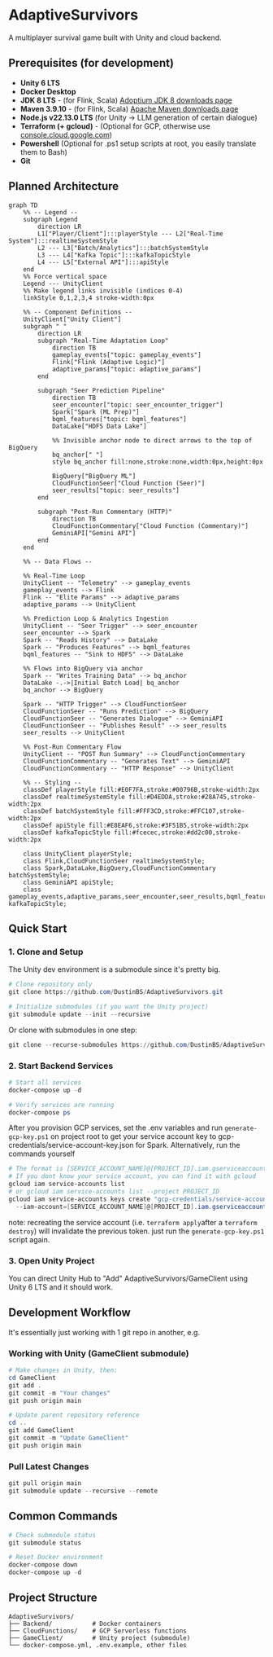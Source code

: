 # AdaptiveSurvivors

A multiplayer survival game built with Unity and cloud backend.

## Prerequisites (for development)

- **Unity 6 LTS**
- **Docker Desktop**
- **JDK 8 LTS** - (for Flink, Scala) [Adoptium JDK 8 downloads page](https://adoptium.net/temurin/releases/?version=8&os=any&arch=any)
- **Maven 3.9.10** - (for Flink, Scala) [Apache Maven downloads page](https://maven.apache.org/download.cgi)
- **Node.js v22.13.0 LTS** (for Unity -> LLM generation of certain dialogue)
- **Terraform (+ gcloud)** - (Optional for GCP, otherwise use [console.cloud.google.com](https://console.cloud.google.com))
- **Powershell** (Optional for .ps1 setup scripts at root, you easily translate them to Bash)
- **Git**

## Planned Architecture
```mermaid
graph TD
    %% -- Legend --
    subgraph Legend
        direction LR
        L1["Player/Client"]:::playerStyle --- L2["Real-Time System"]:::realtimeSystemStyle
        L2 --- L3["Batch/Analytics"]:::batchSystemStyle
        L3 --- L4["Kafka Topic"]:::kafkaTopicStyle
        L4 --- L5["External API"]:::apiStyle
    end
    %% Force vertical space
    Legend --- UnityClient
    %% Make legend links invisible (indices 0-4)
    linkStyle 0,1,2,3,4 stroke-width:0px

    %% -- Component Definitions --
    UnityClient["Unity Client"]
    subgraph " "
        direction LR
        subgraph "Real-Time Adaptation Loop"
            direction TB
            gameplay_events["topic: gameplay_events"]
            Flink["Flink (Adaptive Logic)"]
            adaptive_params["topic: adaptive_params"]
        end

        subgraph "Seer Prediction Pipeline"
            direction TB
            seer_encounter["topic: seer_encounter_trigger"]
            Spark["Spark (ML Prep)"]
            bqml_features["topic: bqml_features"]
            DataLake["HDFS Data Lake"]

            %% Invisible anchor node to direct arrows to the top of BigQuery
            bq_anchor[" "]
            style bq_anchor fill:none,stroke:none,width:0px,height:0px

            BigQuery["BigQuery ML"]
            CloudFunctionSeer["Cloud Function (Seer)"]
            seer_results["topic: seer_results"]
        end

        subgraph "Post-Run Commentary (HTTP)"
            direction TB
            CloudFunctionCommentary["Cloud Function (Commentary)"]
            GeminiAPI["Gemini API"]
        end
    end

    %% -- Data Flows --

    %% Real-Time Loop
    UnityClient -- "Telemetry" --> gameplay_events
    gameplay_events --> Flink
    Flink -- "Elite Params" --> adaptive_params
    adaptive_params --> UnityClient

    %% Prediction Loop & Analytics Ingestion
    UnityClient -- "Seer Trigger" --> seer_encounter
    seer_encounter --> Spark
    Spark -- "Reads History" --> DataLake
    Spark -- "Produces Features" --> bqml_features
    bqml_features -- "Sink to HDFS" --> DataLake

    %% Flows into BigQuery via anchor
    Spark -- "Writes Training Data" --> bq_anchor
    DataLake -.->|Initial Batch Load| bq_anchor
    bq_anchor --> BigQuery

    Spark -- "HTTP Trigger" --> CloudFunctionSeer
    CloudFunctionSeer -- "Runs Prediction" --> BigQuery
    CloudFunctionSeer -- "Generates Dialogue" --> GeminiAPI
    CloudFunctionSeer -- "Publishes Result" --> seer_results
    seer_results --> UnityClient

    %% Post-Run Commentary Flow
    UnityClient -- "POST Run Summary" --> CloudFunctionCommentary
    CloudFunctionCommentary -- "Generates Text" --> GeminiAPI
    CloudFunctionCommentary -- "HTTP Response" --> UnityClient

    %% -- Styling --
    classDef playerStyle fill:#E0F7FA,stroke:#00796B,stroke-width:2px
    classDef realtimeSystemStyle fill:#D4EDDA,stroke:#28A745,stroke-width:2px
    classDef batchSystemStyle fill:#FFF3CD,stroke:#FFC107,stroke-width:2px
    classDef apiStyle fill:#E8EAF6,stroke:#3F51B5,stroke-width:2px
    classDef kafkaTopicStyle fill:#fcecec,stroke:#dd2c00,stroke-width:2px

    class UnityClient playerStyle;
    class Flink,CloudFunctionSeer realtimeSystemStyle;
    class Spark,DataLake,BigQuery,CloudFunctionCommentary batchSystemStyle;
    class GeminiAPI apiStyle;
    class gameplay_events,adaptive_params,seer_encounter,seer_results,bqml_features kafkaTopicStyle;
```

## Quick Start

### 1. Clone and Setup

The Unity dev environment is a submodule since it's pretty big.

```powershell
# Clone repository only
git clone https://github.com/DustinBS/AdaptiveSurvivors.git

# Initialize submodules (if you want the Unity project)
git submodule update --init --recursive
```

Or clone with submodules in one step:
```powershell
git clone --recurse-submodules https://github.com/DustinBS/AdaptiveSurvivors.git
```

### 2. Start Backend Services

```powershell
# Start all services
docker-compose up -d

# Verify services are running
docker-compose ps
```

After you provision GCP services, set the .env variables and run `generate-gcp-key.ps1` on project root to get your service account key to gcp-credentials/service-account-key.json for Spark.
Alternatively, run the commands yourself
```powershell
# The format is [SERVICE_ACCOUNT_NAME]@[PROJECT_ID].iam.gserviceaccount.com
# If you dont know your service account, you can find it with gcloud
gcloud iam service-accounts list
# or gcloud iam service-accounts list --project PROJECT_ID
gcloud iam service-accounts keys create "gcp-credentials/service-account-key.json" `
  --iam-account=[SERVICE_ACCOUNT_NAME]@[PROJECT_ID].iam.gserviceaccount.com
```
note: recreating the service account (i.e. `terraform apply`after a `terraform destroy`) will invalidate the previous token. just run the `generate-gcp-key.ps1` script again.

### 3. Open Unity Project

You can direct Unity Hub to "Add" AdaptiveSurvivors/GameClient using Unity 6 LTS and it should work.

## Development Workflow

It's essentially just working with 1 git repo in another, e.g.

### Working with Unity (GameClient submodule)

```powershell
# Make changes in Unity, then:
cd GameClient
git add .
git commit -m "Your changes"
git push origin main

# Update parent repository reference
cd ..
git add GameClient
git commit -m "Update GameClient"
git push origin main
```

### Pull Latest Changes

```powershell
git pull origin main
git submodule update --recursive --remote
```

## Common Commands

```powershell
# Check submodule status
git submodule status

# Reset Docker environment
docker-compose down
docker-compose up -d
```

## Project Structure

```
AdaptiveSurvivors/
├── Backend/           # Docker containers
├── CloudFunctions/    # GCP Serverless functions
├── GameClient/        # Unity project (submodule)
└── docker-compose.yml, .env.example, other files
```